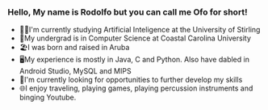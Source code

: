### Hello, My name is Rodolfo but you can call me Ofo for short!

- 👨‍🎓I'm currently studying Artificial Inteligence at the University of Stirling
- 🧒My undergrad is in Computer Science at Coastal Carolina University
- 🏖️I was born and raised in Aruba
- 🖥️My experience is mostly in Java, C and Python. Also have dabled in Android Studio, MySQL and MIPS
- 🧠I'm currently looking for opportunities to further develop my skills
- 🌐I enjoy traveling, playing games, playing percussion instruments and binging Youtube.
